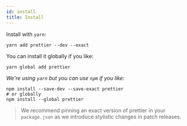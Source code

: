 ```yaml
---
id: install
title: Install
---
```


Install with `yarn`:

```
yarn add prettier --dev --exact
```

You can install it globally if you like:

```
yarn global add prettier
```

_We're using `yarn` but you can use `npm` if you like:_

```
npm install --save-dev --save-exact prettier
# or globally
npm install --global prettier
```

> We recommend pinning an exact version of prettier in your `package.json` as we
> introduce stylistic changes in patch releases.
